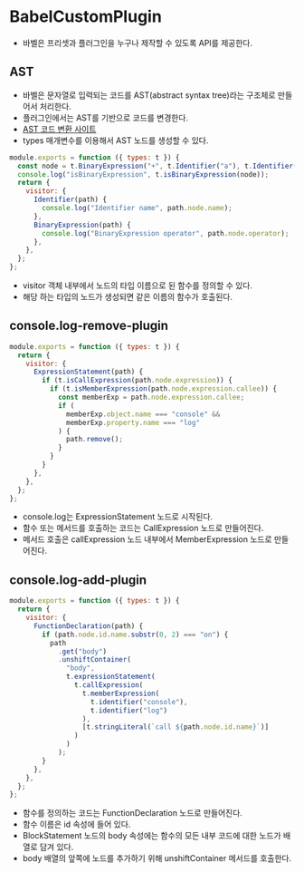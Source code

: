 # BabelCustomPlugin

- 바벨은 프리셋과 플러그인을 누구나 제작할 수 있도록 API를 제공한다.

## AST

- 바벨은 문자열로 입력되는 코드를 AST(abstract syntax tree)라는 구조체로 만들어서 처리한다.
- 플러그인에서는 AST를 기반으로 코드를 변경한다.
- [AST 코드 변환 사이트](https://astexplorer.net)
- types 매개변수를 이용해서 AST 노드를 생성할 수 있다.

```js
module.exports = function ({ types: t }) {
  const node = t.BinaryExpression("+", t.Identifier("a"), t.Identifier("b"));
  console.log("isBinaryExpression", t.isBinaryExpression(node));
  return {
    visitor: {
      Identifier(path) {
        console.log("Identifier name", path.node.name);
      },
      BinaryExpression(path) {
        console.log("BinaryExpression operator", path.node.operator);
      },
    },
  };
};
```

- visitor 객체 내부에서 노드의 타입 이름으로 된 함수를 정의할 수 있다.
- 해당 하는 타입의 노드가 생성되면 같은 이름의 함수가 호출된다.

## console.log-remove-plugin

```js
module.exports = function ({ types: t }) {
  return {
    visitor: {
      ExpressionStatement(path) {
        if (t.isCallExpression(path.node.expression)) {
          if (t.isMemberExpression(path.node.expression.callee)) {
            const memberExp = path.node.expression.callee;
            if (
              memberExp.object.name === "console" &&
              memberExp.property.name === "log"
            ) {
              path.remove();
            }
          }
        }
      },
    },
  };
};
```

- console.log는 ExpressionStatement 노드로 시작된다.
- 함수 또는 메서드를 호출하는 코드는 CallExpression 노드로 만들어진다.
- 메서드 호출은 callExpression 노드 내부에서 MemberExpression 노드로 만들어진다.

## console.log-add-plugin

```js
module.exports = function ({ types: t }) {
  return {
    visitor: {
      FunctionDeclaration(path) {
        if (path.node.id.name.substr(0, 2) === "on") {
          path
            .get("body")
            .unshiftContainer(
              "body",
              t.expressionStatement(
                t.callExpression(
                  t.memberExpression(
                    t.identifier("console"),
                    t.identifier("log")
                  ),
                  [t.stringLiteral(`call ${path.node.id.name}`)]
                )
              )
            );
        }
      },
    },
  };
};
```

- 함수를 정의하는 코드는 FunctionDeclaration 노드로 만들어진다.
- 함수 이름은 id 속성에 들어 있다.
- BlockStatement 노드의 body 속성에는 함수의 모든 내부 코드에 대한 노드가 배열로 담겨 있다.
- body 배열의 앞쪽에 노드를 추가하기 위해 unshiftContainer 메서드를 호출한다.
